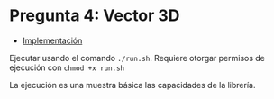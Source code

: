 # Pregunta 4: Vector 3D

* [Implementación](src/vector3D.cpp)

Ejecutar usando el comando ```./run.sh```. Requiere otorgar permisos de 
ejecución con ```chmod +x run.sh```

La ejecución es una muestra básica las capacidades de la librería.